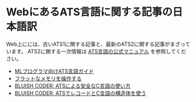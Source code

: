 # WebにあるATS言語に関する記事の日本語訳

Web上にには、古いATS1に関する記事と、最新のATS2に関する記事がまざっています。
ATS2に関する一次情報は
[ATS言語の公式マニュアル](../Manual/index.md)
を参照してください。

* [MLプログラマ向けATS言語ガイド](cs.likai.org/ats/ml-programmers-guide-to-ats.md)
* [フラットなメモリを操作する](cs.likai.org/ats/manipulating-flat-memory.md)
* [BLUISH CODER: ATSによる安全なC言語の使い方](bluishcoder.co.nz/2010/06/02/safer-c-code-using-ats.md)
* [BLUISH CODER: ATSでレコードとC言語の構造体を使う](https://github.com/jats-ug/translate/blob/master/Web/bluishcoder.co.nz/2011/11/01/using-records-and-c-structs-in-ats.md)
